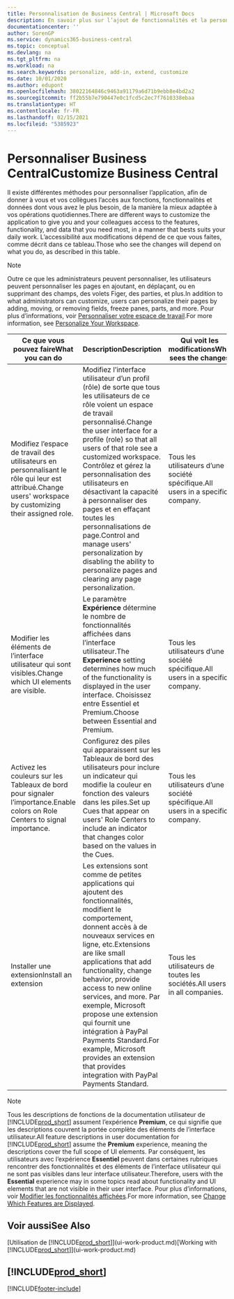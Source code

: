 ```yaml
---
title: Personnalisation de Business Central | Microsoft Docs
description: En savoir plus sur l’ajout de fonctionnalités et la personnalisation de Business Central.
documentationcenter: ''
author: SorenGP
ms.service: dynamics365-business-central
ms.topic: conceptual
ms.devlang: na
ms.tgt_pltfrm: na
ms.workload: na
ms.search.keywords: personalize, add-in, extend, customize
ms.date: 10/01/2020
ms.author: edupont
ms.openlocfilehash: 38022164846c9463a91179a6d71b9ebb8e4bd2a2
ms.sourcegitcommit: ff2b55b7e790447e0c1fcd5c2ec7f7610338ebaa
ms.translationtype: HT
ms.contentlocale: fr-FR
ms.lasthandoff: 02/15/2021
ms.locfileid: "5385923"
---
```

# <a name="customize-business-central"></a><span data-ttu-id="fa973-103">Personnaliser Business Central</span><span class="sxs-lookup"><span data-stu-id="fa973-103">Customize Business Central</span></span>
<span data-ttu-id="fa973-104">Il existe différentes méthodes pour personnaliser l’application, afin de donner à vous et vos collègues l’accès aux fonctions, fonctionnalités et données dont vous avez le plus besoin, de la manière la mieux adaptée à vos opérations quotidiennes.</span><span class="sxs-lookup"><span data-stu-id="fa973-104">There are different ways to customize the application to give you and your colleagues access to the features, functionality, and data that you need most, in a manner that bests suits your daily work.</span></span> <span data-ttu-id="fa973-105">L’accessibilité aux modifications dépend de ce que vous faites, comme décrit dans ce tableau.</span><span class="sxs-lookup"><span data-stu-id="fa973-105">Those who see the changes will depend on what you do, as described in this table.</span></span>

> [!NOTE]
> <span data-ttu-id="fa973-106">Outre ce que les administrateurs peuvent personnaliser, les utilisateurs peuvent personnaliser les pages en ajoutant, en déplaçant, ou en supprimant des champs, des volets Figer, des parties, et plus.</span><span class="sxs-lookup"><span data-stu-id="fa973-106">In addition to what administrators can customize, users can personalize their pages by adding, moving, or removing fields, freeze panes, parts, and more.</span></span> <span data-ttu-id="fa973-107">Pour plus d’informations, voir [Personnaliser votre espace de travail](ui-personalization-user.md).</span><span class="sxs-lookup"><span data-stu-id="fa973-107">For more information, see [Personalize Your Workspace](ui-personalization-user.md).</span></span>

| <span data-ttu-id="fa973-108">Ce que vous pouvez faire</span><span class="sxs-lookup"><span data-stu-id="fa973-108">What you can do</span></span>    |  <span data-ttu-id="fa973-109">Description</span><span class="sxs-lookup"><span data-stu-id="fa973-109">Description</span></span>  |  <span data-ttu-id="fa973-110">Qui voit les modifications</span><span class="sxs-lookup"><span data-stu-id="fa973-110">Who sees the changes</span></span>  |  <span data-ttu-id="fa973-111">Plus d’informations</span><span class="sxs-lookup"><span data-stu-id="fa973-111">More information</span></span>  |
|-----|---------------|---------|-------|
|<span data-ttu-id="fa973-112">Modifiez l’espace de travail des utilisateurs en personnalisant le rôle qui leur est attribué.</span><span class="sxs-lookup"><span data-stu-id="fa973-112">Change users' workspace by customizing their assigned role.</span></span>|<span data-ttu-id="fa973-113">Modifiez l’interface utilisateur d’un profil (rôle) de sorte que tous les utilisateurs de ce rôle voient un espace de travail personnalisé.</span><span class="sxs-lookup"><span data-stu-id="fa973-113">Change the user interface for a profile (role) so that all users of that role see a customized workspace.</span></span> <span data-ttu-id="fa973-114">Contrôlez et gérez la personnalisation des utilisateurs en désactivant la capacité à personnaliser des pages et en effaçant toutes les personnalisations de page.</span><span class="sxs-lookup"><span data-stu-id="fa973-114">Control and manage users' personalization by disabling the ability to personalize pages and clearing any page personalization.</span></span>|<span data-ttu-id="fa973-115">Tous les utilisateurs d’une société spécifique.</span><span class="sxs-lookup"><span data-stu-id="fa973-115">All users in a specific company.</span></span>|[<span data-ttu-id="fa973-116">Personnaliser les pages pour les profils</span><span class="sxs-lookup"><span data-stu-id="fa973-116">Customize Pages for Profiles</span></span>](ui-personalization-manage.md)|
|<span data-ttu-id="fa973-117">Modifier les éléments de l’interface utilisateur qui sont visibles.</span><span class="sxs-lookup"><span data-stu-id="fa973-117">Change which UI elements are visible.</span></span>|<span data-ttu-id="fa973-118">Le paramètre **Expérience** détermine le nombre de fonctionnalités affichées dans l’interface utilisateur.</span><span class="sxs-lookup"><span data-stu-id="fa973-118">The **Experience** setting determines how much of the functionality is displayed in the user interface.</span></span> <span data-ttu-id="fa973-119">Choisissez entre Essentiel et Premium.</span><span class="sxs-lookup"><span data-stu-id="fa973-119">Choose between Essential and Premium.</span></span>|<span data-ttu-id="fa973-120">Tous les utilisateurs d’une société spécifique.</span><span class="sxs-lookup"><span data-stu-id="fa973-120">All users in a specific company.</span></span>|[<span data-ttu-id="fa973-121">Modifier les fonctionnalités affichées</span><span class="sxs-lookup"><span data-stu-id="fa973-121">Change Which Features are Displayed</span></span>](ui-experiences.md)|
|<span data-ttu-id="fa973-122">Activez les couleurs sur les Tableaux de bord pour signaler l’importance.</span><span class="sxs-lookup"><span data-stu-id="fa973-122">Enable colors on Role Centers to signal importance.</span></span>|<span data-ttu-id="fa973-123">Configurez des piles qui apparaissent sur les Tableaux de bord des utilisateurs pour inclure un indicateur qui modifie la couleur en fonction des valeurs dans les piles.</span><span class="sxs-lookup"><span data-stu-id="fa973-123">Set up Cues that appear on users' Role Centers to include an indicator that changes color based on the values in the Cues.</span></span>|<span data-ttu-id="fa973-124">Tous les utilisateurs d’une société spécifique.</span><span class="sxs-lookup"><span data-stu-id="fa973-124">All users in a specific company.</span></span>|[<span data-ttu-id="fa973-125">Configurer un indicateur coloré sur des piles</span><span class="sxs-lookup"><span data-stu-id="fa973-125">Set Up a Colored Indicator on Cues</span></span>](admin-how-set-up-colored-indicator-on-cues.md)|
|<span data-ttu-id="fa973-126">Installer une extension</span><span class="sxs-lookup"><span data-stu-id="fa973-126">Install an extension</span></span>|<span data-ttu-id="fa973-127">Les extensions sont comme de petites applications qui ajoutent des fonctionnalités, modifient le comportement, donnent accès à de nouveaux services en ligne, etc.</span><span class="sxs-lookup"><span data-stu-id="fa973-127">Extensions are like small applications that add functionality, change behavior, provide access to new online services, and more.</span></span> <span data-ttu-id="fa973-128">Par exemple, Microsoft propose une extension qui fournit une intégration à PayPal Payments Standard.</span><span class="sxs-lookup"><span data-stu-id="fa973-128">For example, Microsoft provides an extension that provides integration with PayPal Payments Standard.</span></span>|<span data-ttu-id="fa973-129">Tous les utilisateurs de toutes les sociétés.</span><span class="sxs-lookup"><span data-stu-id="fa973-129">All users in all companies.</span></span>|[<span data-ttu-id="fa973-130">Personnalisation à l’aide d’extensions</span><span class="sxs-lookup"><span data-stu-id="fa973-130">Customizing Using Extensions</span></span>](ui-extensions.md)|
> [!NOTE]
> <span data-ttu-id="fa973-131">Tous les descriptions de fonctions de la documentation utilisateur de [!INCLUDE[prod_short](includes/prod_short.md)] assument l’expérience **Premium**, ce qui signifie que les descriptions couvrent la portée complète des éléments de l’interface utilisateur.</span><span class="sxs-lookup"><span data-stu-id="fa973-131">All feature descriptions in user documentation for [!INCLUDE[prod_short](includes/prod_short.md)] assume the **Premium** experience, meaning the descriptions cover the full scope of UI elements.</span></span> <span data-ttu-id="fa973-132">Par conséquent, les utilisateurs avec l’expérience **Essentiel** peuvent dans certaines rubriques rencontrer des fonctionnalités et des éléments de l’interface utilisateur qui ne sont pas visibles dans leur interface utilisateur.</span><span class="sxs-lookup"><span data-stu-id="fa973-132">Therefore, users with the **Essential** experience may in some topics read about functionality and UI elements that are not visible in their user interface.</span></span> <span data-ttu-id="fa973-133">Pour plus d’informations, voir [Modifier les fonctionnalités affichées](ui-experiences.md).</span><span class="sxs-lookup"><span data-stu-id="fa973-133">For more information, see [Change Which Features are Displayed](ui-experiences.md).</span></span>

## <a name="see-also"></a><span data-ttu-id="fa973-134">Voir aussi</span><span class="sxs-lookup"><span data-stu-id="fa973-134">See Also</span></span>
<span data-ttu-id="fa973-135">[Utilisation de [!INCLUDE[prod_short](includes/prod_short.md)]](ui-work-product.md)</span><span class="sxs-lookup"><span data-stu-id="fa973-135">[Working with [!INCLUDE[prod_short](includes/prod_short.md)]](ui-work-product.md)</span></span>  

## [!INCLUDE[prod_short](includes/free_trial_md.md)]  


[!INCLUDE[footer-include](includes/footer-banner.md)]